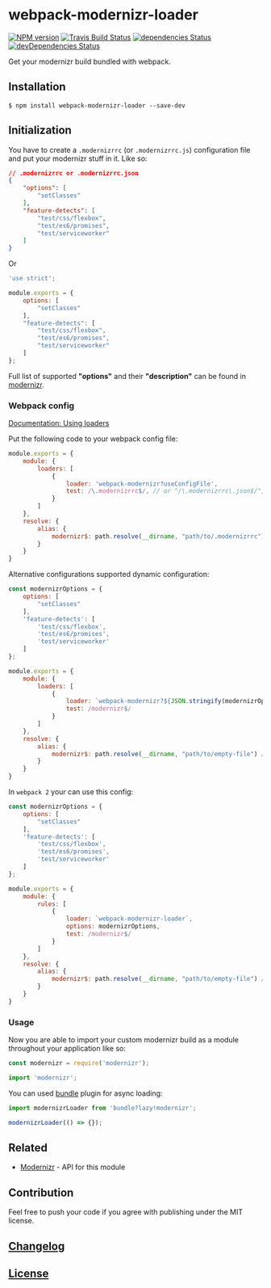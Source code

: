 # webpack-modernizr-loader

[![NPM version](https://img.shields.io/npm/v/webpack-modernizr-loader.svg)](https://www.npmjs.org/package/webpack-modernizr-loader) 
[![Travis Build Status](https://img.shields.io/travis/itgalaxy/webpack-modernizr-loader/master.svg?label=build)](https://travis-ci.org/itgalaxy/webpack-modernizr-loader) 
[![dependencies Status](https://david-dm.org/itgalaxy/webpack-modernizr-loader/status.svg)](https://david-dm.org/itgalaxy/webpack-modernizr-loader) 
[![devDependencies Status](https://david-dm.org/itgalaxy/webpack-modernizr-loader/dev-status.svg)](https://david-dm.org/itgalaxy/webpack-modernizr-loader?type=dev)

Get your modernizr build bundled with webpack.

## Installation

```shell
$ npm install webpack-modernizr-loader --save-dev
```

## Initialization

You have to create a `.modernizrrc` (or `.modernizrrc.js`) configuration file and put your modernizr stuff in it. 
Like so:

```json
// .modernizrrc or .modernizrrc.json
{
    "options": [
        "setClasses"
    ],
    "feature-detects": [
        "test/css/flexbox",
        "test/es6/promises",
        "test/serviceworker"
    ]
}
```

Or

```js
'use strict';

module.exports = {
    options: [
        "setClasses"
    ],
    "feature-detects": [
        "test/css/flexbox",
        "test/es6/promises",
        "test/serviceworker"
    ]
};
```

Full list of supported **"options"** and their **"description"** can be found in [modernizr](https://github.com/Modernizr/Modernizr).

### Webpack config

[Documentation: Using loaders](http://webpack.github.io/docs/using-loaders.html)

Put the following code to your webpack config file:

```javascript
module.exports = {
    module: {
        loaders: [
            {
                loader: 'webpack-modernizr?useConfigFile',
                test: /\.modernizrrc$/, // or "/\.modernizrrc\.json$/", or "/\.modernizrrc\.js$/"
            }
        ]
    },
    resolve: {
        alias: {
            modernizr$: path.resolve(__dirname, "path/to/.modernizrrc") // or "path/to/.modernizrrc.json", or "path/to/.modernizrrc.js"
        }
    }
}
```

Alternative configurations supported dynamic configuration:

```javascript
const modernizrOptions = {
    options: [
        "setClasses"
    ],
    'feature-detects': [
        'test/css/flexbox',
        'test/es6/promises',
        'test/serviceworker'
    ]
};

module.exports = {
    module: {
        loaders: [
            {
                loader: `webpack-modernizr?${JSON.stringify(modernizrOptions)}`,
                test: /modernizr$/
            }
        ]
    },
    resolve: {
        alias: {
            modernizr$: path.resolve(__dirname, "path/to/empty-file") // You can add comment "Please do not delete this file" in this file
        }
    }
}
```

In `webpack 2` your can use this config:

```javascript
const modernizrOptions = {
    options: [
        "setClasses"
    ],
    'feature-detects': [
        'test/css/flexbox',
        'test/es6/promises',
        'test/serviceworker'
    ]
};

module.exports = {
    module: {
        rules: [
            {
                loader: `webpack-modernizr-loader`,
                options: modernizrOptions,
                test: /modernizr$/
            }
        ]
    },
    resolve: {
        alias: {
            modernizr$: path.resolve(__dirname, "path/to/empty-file") // You can add comment "Please do not delete this file" in this file
        }
    }
}
```

### Usage

Now you are able to import your custom modernizr build as a module throughout your application like so:

```javascript
const modernizr = require('modernizr');
```

```javascript
import 'modernizr';
```

You can used [bundle](https://github.com/webpack/bundle-loader) plugin for async loading:

```javascript
import modernizrLoader from 'bundle?lazy!modernizr';

modernizrLoader(() => {});
```

## Related

- [Modernizr](https://github.com/Modernizr/Modernizr) - API for this module

## Contribution

Feel free to push your code if you agree with publishing under the MIT license.

## [Changelog](CHANGELOG.md)

## [License](LICENSE)

